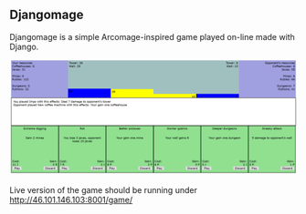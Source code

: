 ## Djangomage

Djangomage is a simple Arcomage-inspired game played on-line made with Django.

![](https://github.com/JRzymkowski/Djangomage/blob/master/img/djangomage.png)

Live version of the game should be running under http://46.101.146.103:8001/game/
